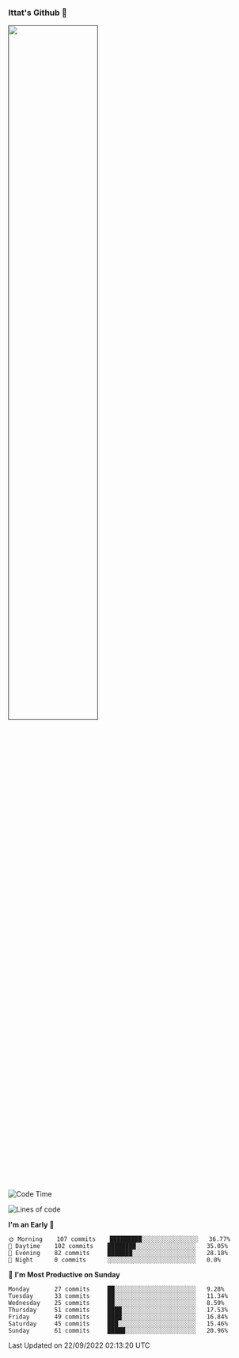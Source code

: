 ### Ittat's Github 👋

<a href="">
  <img align="center" src="https://github-readme-stats.vercel.app/api?username=ittat&hide_border=true&show_icons=true&count_private=true&theme=graywhite"  width="60%"/>
</a>


<!--START_SECTION:waka-->
![Code Time](http://img.shields.io/badge/Code%20Time-105%20hrs%2017%20mins-blue)

![Lines of code](https://img.shields.io/badge/From%20Hello%20World%20I%27ve%20Written-557%20Thousand%20lines%20of%20code-blue)

**I'm an Early 🐤** 

```text
🌞 Morning    107 commits    █████████░░░░░░░░░░░░░░░░   36.77% 
🌆 Daytime    102 commits    ████████░░░░░░░░░░░░░░░░░   35.05% 
🌃 Evening    82 commits     ███████░░░░░░░░░░░░░░░░░░   28.18% 
🌙 Night      0 commits      ░░░░░░░░░░░░░░░░░░░░░░░░░   0.0%

```
📅 **I'm Most Productive on Sunday** 

```text
Monday       27 commits     ██░░░░░░░░░░░░░░░░░░░░░░░   9.28% 
Tuesday      33 commits     ██░░░░░░░░░░░░░░░░░░░░░░░   11.34% 
Wednesday    25 commits     ██░░░░░░░░░░░░░░░░░░░░░░░   8.59% 
Thursday     51 commits     ████░░░░░░░░░░░░░░░░░░░░░   17.53% 
Friday       49 commits     ████░░░░░░░░░░░░░░░░░░░░░   16.84% 
Saturday     45 commits     ███░░░░░░░░░░░░░░░░░░░░░░   15.46% 
Sunday       61 commits     █████░░░░░░░░░░░░░░░░░░░░   20.96%

```



 Last Updated on 22/09/2022 02:13:20 UTC
<!--END_SECTION:waka-->



<!--
**ittat/ittat** is a ✨ _special_ ✨ repository because its `README.md` (this file) appears on your GitHub profile.

Here are some ideas to get you started:

- 🔭 I’m currently working on ...
- 🌱 I’m currently learning ...
- 👯 I’m looking to collaborate on ...
- 🤔 I’m looking for help with ...
- 💬 Ask me about ...
- 📫 How to reach me: ...
- 😄 Pronouns: ...
- ⚡ Fun fact: ...

    technologies: {
        mobileApp: ["Android App"],
        frontEnd: {
            js: ["Vue", "Nuxt"],
            css: ["materialize", "vuetify", "bootstrap"]
        },
        backEnd: {
            js: ["node", "express", "SuiteScript"],
            python: ["flask"]
        },
        devOps: ["AWS", "Docker🐳", "Route53", "Nginx"],
        databases: ["mongo", "MySql", "sqlite"],
        misc: ["Firebase", "Socket.IO", "selenium", "open-cv", "php", "SuiteApp"]
    },
-->
